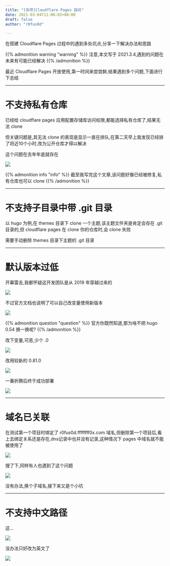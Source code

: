 ```yaml
---
title: "[杂项]Cloudflare Pages 踩坑"
date: 2021-03-04T11:08:03+08:00
draft: false
author: "r0fus0d"

---
```


在搭建 Cloudflare Pages 过程中的遇到多处坑点,分享一下解决办法和思路

<!--more-->

{{% admonition warning "warning" %}}
注意,本文写于 2021.3.4,遇到的问题在未来有可能已经解决
{{% /admonition %}}

最近 Cloudflare Pages 开放使用,第一时间来尝尝鲜,结果遇到多个问题,下面进行下总结

---

# 不支持私有仓库

已经给 cloudflare pages 应用配置存储库访问权限,都能选择私有仓库了,结果无法 clone

但关键问题是,其无法 clone 的表现是显示一直在排队,在第二天早上我发现已经排了将近10个小时,改为公开仓库才得以解决

这个问题在去年年底就存在

![](../../img/Cloudflare_Pages_Test/10.png)

{{% admonition info "info" %}}
截至我写完这个文章,该问题好像已经被修复,私有仓库也可以 clone
{{% /admonition %}}

---

# 不支持子目录中带 .git 目录

以 hugo 为例,在 themes 目录下 clone 一个主题,该主题文件夹是肯定会存在 .git 目录的,但 cloudflare pages 在 clone 你的仓库时,会 clone 失败

需要手动删除 themes 目录下主题的 .git 目录

---

# 默认版本过低

开幕雷击,我都怀疑这开发团队是从 2019 年穿越过来的

![](../../img/Cloudflare_Pages_Test/8.png)

不过官方文档也说明了可以自己改变量使用新版本

![](../../img/Cloudflare_Pages_Test/6.png)

{{% admonition question "question" %}}
官方你既然知道,那为啥不把 hugo 0.54 换一换呢?
{{% /admonition %}}

改下变量,可恶,少个 .0

![](../../img/Cloudflare_Pages_Test/1.png)

改用较新的 0.81.0

![](../../img/Cloudflare_Pages_Test/3.png)

一番折腾后终于成功部署

![](../../img/Cloudflare_Pages_Test/2.png)

---

# 域名已关联

在测试第一个项目时绑定了 r0fus0d.ffffffff0x.com 域名,但删除第一个项目后,看上去绑定关系还是存在,dns记录中也并没有记录,这种情况下 pages 中域名就不能被使用了

![](../../img/Cloudflare_Pages_Test/4.png)

搜了下,同样有人也遇到了这个问题

![](../../img/Cloudflare_Pages_Test/9.png)

没有办法,换个子域名,接下来又是个小坑

---

# 不支持中文路径

这...

![](../../img/Cloudflare_Pages_Test/5.png)

没办法只好改为英文了

![](../../img/Cloudflare_Pages_Test/7.png)
